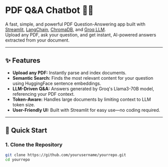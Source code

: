 # PDF Q&A Chatbot 🤖📄

A fast, simple, and powerful PDF Question-Answering app built with [Streamlit](https://streamlit.io/), [LangChain](https://www.langchain.com/), [ChromaDB](https://www.trychroma.com/), and [Groq LLM](https://groq.com/).  
Upload any PDF, ask your question, and get instant, AI-powered answers extracted from your document.

---

## ✨ Features

- **Upload any PDF:** Instantly parse and index documents.
- **Semantic Search:** Finds the most relevant content for your question using HuggingFace sentence embeddings.
- **LLM-Driven Q&A:** Answers generated by Groq's Llama3-70B model, referencing your PDF context.
- **Token-Aware:** Handles large documents by limiting context to LLM token size.
- **User-Friendly UI:** Built with Streamlit for easy use—no coding required.

---

## 🚀 Quick Start

### 1. **Clone the Repository**

```bash
git clone https://github.com/yourusername/yourrepo.git
cd yourrepo
